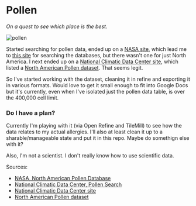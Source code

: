 # Pollen

_On a quest to see which place is the best._

![pollen](https://raw.github.com/jlord/pollen/master/initialpollenmap.png)

Started searching for pollen data, ended up on a [NASA site](http://gcmd.gsfc.nasa.gov/KeywordSearch/Metadata.do?Portal=GCMD&KeywordPath=&EntryId=EARTH_ATM_NGDC_PALEO_POLLEN1&MetadataView=Data&MetadataType=0&lbnode=mdlb4), which lead me to [this site](http://hurricane.ncdc.noaa.gov/pls/paleox/f?p=518:1:2139012306693191:::APP:PROXYTOSEARCH:16:) for searching the databases, but there wasn't one for just North America. I next ended up on a [National Climatic Data Center site](http://www.ncdc.noaa.gov/paleo/pollen.html), which listed a [North American Pollen dataset](http://www.ncdc.noaa.gov/cgi-bin/good-bye.pl?src=http://www.lpc.uottawa.ca/data/modern/). That seems legit. 

So I've started working with the dataset, cleaning it in refine and exporting it in various formats. Would love to get it small enough to fit into Google Docs but it's currently, even when I've isolated just the pollen data table, is over the 400,000 cell limit. 

### Do I have a plan?

Currently I'm playing with it (via Open Refine and TileMill) to see how the data relates to my actual allergies. I'll also at least clean it up to a sharable/manageable state and put it in this repo. Maybe do somethign else with it?

Also, I'm not a scientist. I don't really know how to use scientific data.


Sources:
- [NASA, North American Pollen Database](http://gcmd.gsfc.nasa.gov/KeywordSearch/Metadata.do?Portal=GCMD&KeywordPath=&EntryId=EARTH_ATM_NGDC_PALEO_POLLEN1&MetadataView=Data&MetadataType=0&lbnode=mdlb4)
- [National Climatic Data Center, Pollen Search](http://hurricane.ncdc.noaa.gov/pls/paleox/f?p=518:1:2139012306693191:::APP:PROXYTOSEARCH:16:0)
- [National Climatic Data Center site](http://www.ncdc.noaa.gov/paleo/pollen.html)
- [North American Pollen dataset](http://www.ncdc.noaa.gov/cgi-bin/good-bye.pl?src=http://www.lpc.uottawa.ca/data/modern/)